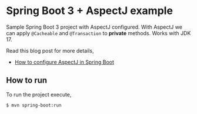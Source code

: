 # Spring Boot 3 + AspectJ example

Sample Spring Boot 3 project with AspectJ configured. With AspectJ we can apply `@Cacheable` and `@Transaction` to **private** methods. Works with JDK 17.

Read this blog post for more details,

-  [How to configure AspectJ in Spring Boot](https://www.geekyhacker.com/how-to-configure-aspectj-in-spring-boot/)

## How to run

To run the project execute,

```bash
$ mvn spring-boot:run
```
